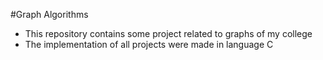 #Graph Algorithms
- This repository contains some project related to graphs of my college
- The implementation of all projects were made in language C
